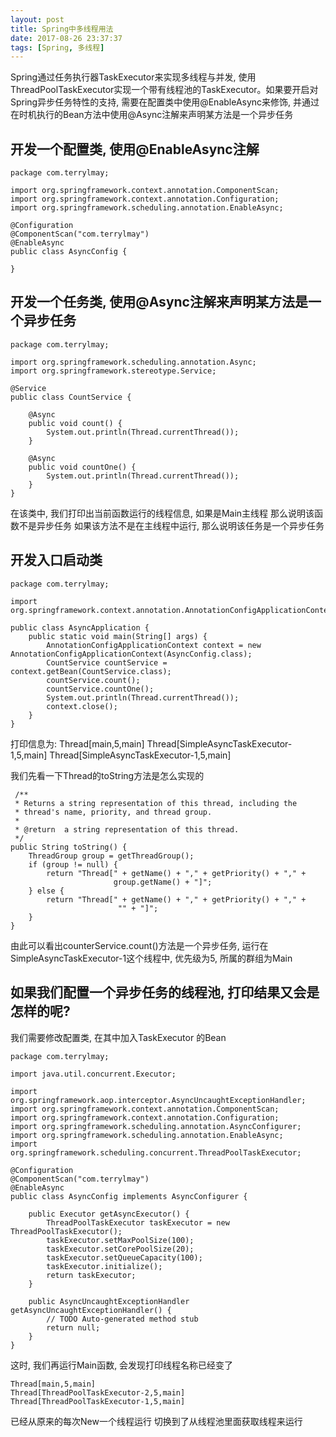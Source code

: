 ```yaml
---
layout: post
title: Spring中多线程用法
date: 2017-08-26 23:37:37
tags: [Spring, 多线程]
---
```


Spring通过任务执行器TaskExecutor来实现多线程与并发, 使用ThreadPoolTaskExecutor实现一个带有线程池的TaskExecutor。如果要开启对Spring异步任务特性的支持, 需要在配置类中使用@EnableAsync来修饰, 并通过在时机执行的Bean方法中使用@Async注解来声明某方法是一个异步任务

## 开发一个配置类, 使用@EnableAsync注解

	package com.terrylmay;

	import org.springframework.context.annotation.ComponentScan;
	import org.springframework.context.annotation.Configuration;
	import org.springframework.scheduling.annotation.EnableAsync;

	@Configuration
	@ComponentScan("com.terrylmay")
	@EnableAsync
	public class AsyncConfig {

	}

## 开发一个任务类, 使用@Async注解来声明某方法是一个异步任务

	package com.terrylmay;

	import org.springframework.scheduling.annotation.Async;
	import org.springframework.stereotype.Service;

	@Service
	public class CountService {

		@Async
		public void count() {
			System.out.println(Thread.currentThread());
		}

		@Async
		public void countOne() {
			System.out.println(Thread.currentThread());
		}
	}



在该类中, 我们打印出当前函数运行的线程信息, 如果是Main主线程 那么说明该函数不是异步任务
如果该方法不是在主线程中运行, 那么说明该任务是一个异步任务

## 开发入口启动类

	package com.terrylmay;

	import org.springframework.context.annotation.AnnotationConfigApplicationContext;

	public class AsyncApplication {
		public static void main(String[] args) {
			AnnotationConfigApplicationContext context = new AnnotationConfigApplicationContext(AsyncConfig.class);
			CountService countService = context.getBean(CountService.class);
			countService.count();
			countService.countOne();
			System.out.println(Thread.currentThread());
			context.close();
		}
	}

打印信息为:
	Thread[main,5,main]
	Thread[SimpleAsyncTaskExecutor-1,5,main]
	Thread[SimpleAsyncTaskExecutor-1,5,main]

我们先看一下Thread的toString方法是怎么实现的

	 /**
     * Returns a string representation of this thread, including the
     * thread's name, priority, and thread group.
     *
     * @return  a string representation of this thread.
     */
    public String toString() {
        ThreadGroup group = getThreadGroup();
        if (group != null) {
            return "Thread[" + getName() + "," + getPriority() + "," +
                           group.getName() + "]";
        } else {
            return "Thread[" + getName() + "," + getPriority() + "," +
                            "" + "]";
        }
    }

由此可以看出counterService.count()方法是一个异步任务, 运行在SimpleAsyncTaskExecutor-1这个线程中, 优先级为5, 所属的群组为Main


## 如果我们配置一个异步任务的线程池, 打印结果又会是怎样的呢?

我们需要修改配置类, 在其中加入TaskExecutor 的Bean

	package com.terrylmay;

	import java.util.concurrent.Executor;

	import org.springframework.aop.interceptor.AsyncUncaughtExceptionHandler;
	import org.springframework.context.annotation.ComponentScan;
	import org.springframework.context.annotation.Configuration;
	import org.springframework.scheduling.annotation.AsyncConfigurer;
	import org.springframework.scheduling.annotation.EnableAsync;
	import org.springframework.scheduling.concurrent.ThreadPoolTaskExecutor;

	@Configuration
	@ComponentScan("com.terrylmay")
	@EnableAsync
	public class AsyncConfig implements AsyncConfigurer {

		public Executor getAsyncExecutor() {
			ThreadPoolTaskExecutor taskExecutor = new ThreadPoolTaskExecutor();
			taskExecutor.setMaxPoolSize(100);
			taskExecutor.setCorePoolSize(20);
			taskExecutor.setQueueCapacity(100);
			taskExecutor.initialize();
			return taskExecutor;
		}

		public AsyncUncaughtExceptionHandler getAsyncUncaughtExceptionHandler() {
			// TODO Auto-generated method stub
			return null;
		}
	}


这时, 我们再运行Main函数, 会发现打印线程名称已经变了

	Thread[main,5,main]
	Thread[ThreadPoolTaskExecutor-2,5,main]
	Thread[ThreadPoolTaskExecutor-1,5,main]

已经从原来的每次New一个线程运行 切换到了从线程池里面获取线程来运行




